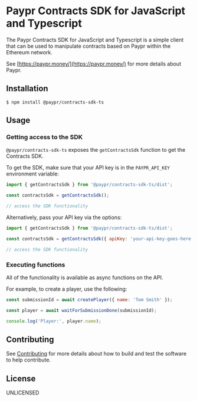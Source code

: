 # Paypr Contracts SDK for JavaScript and Typescript

The Paypr Contracts SDK for JavaScript and Typescript is a simple client that
can be used to manipulate contracts based on Paypr within the Ethereum network.

See [https://paypr.money/](https://paypr.money/) for more details about Paypr.

## Installation

```
$ npm install @paypr/contracts-sdk-ts
```

## Usage

### Getting access to the SDK

`@paypr/contracts-sdk-ts` exposes the `getContractsSdk` function to get
the Contracts SDK.

To get the SDK, make sure that your API key is in the `PAYPR_API_KEY`
environment variable:

```javascript
import { getContractsSdk } from '@paypr/contracts-sdk-ts/dist';

const contractsSdk = getContractsSdk();

// access the SDK functionality
```

Alternatively, pass your API key via the options:

```javascript
import { getContractsSdk } from '@paypr/contracts-sdk-ts/dist';

const contractsSdk = getContractsSdk({ apiKey: 'your-api-key-goes-here' });

// access the SDK functionality
```

### Executing functions

All of the functionality is available as async functions on the API.

For example, to create a player, use the following:

```javascript
const submissionId = await createPlayer({ name: 'Tom Smith' });

const player = await waitForSubmissionDone(submissionId);

console.log('Player:', player.name);
```

## Contributing

See [Contributing](CONTRIBUTING.md) for more details about how to build
and test the software to help contribute.

## License

UNLICENSED
